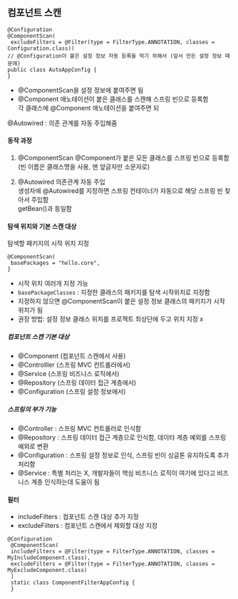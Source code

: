 ## 컴포넌트 스캔

```
@Configuration
@ComponentScan(
 excludeFilters = @Filter(type = FilterType.ANNOTATION, classes =
Configuration.class))
// @Configuration이 붙은 설정 정보 자동 등록을 막기 위해서 (앞서 만든 설정 정보 때문에)
public class AutoAppConfig {
}
```
- @ComponentScan을 설정 정보에 붙여주면 됨
- @Component 애노테이션이 붙은 클래스를 스캔해 스프링 빈으로 등록함   
   각 클래스에 @Component 애노테이션을 붙여주면 되

@Autowired : 의존 관계를 자동 주입해줌

#### 동작 과정

1. @ComponentScan
  @Component가 붙은 모든 클래스를 스프링 빈으로 등록함 (빈 이름은 클래스명을 사용, 맨 앞글자만 소문자로)
  
2. @Autowired 의존관계 자동 주입   
    생성자에 @Autowired를 지정하면 스프링 컨테이너가 자동으로 해당 스프링 빈 찾아서 주입함   
    getBean()과 동일함
    
#### 탐색 위치와 기본 스캔 대상

탐색할 패키지의 시작 위치 지정
```
@ComponentScan(
 basePackages = "hello.core",
}
```
- 시작 위치 여러개 지정 가능
- `basePackageClasses` : 지정한 클래스의 패키지를 탐색 시작위치로 지정함
- 지정하지 않으면 @ComponentScan이 붙은 설정 정보 클래스의 패키지가 시작 위치가 됨
- 권장 방법: 설정 정보 클래스 위치를 프로젝트 최상단에 두고 위치 지정 x

##### 컴포넌트 스캔 기본 대상
- @Component (컴포넌트 스캔에서 사용)
- @Controlller (스프링 MVC 컨트롤러에서)
- @Service (스프링 비즈니스 로직에서)
- @Repository (스프링 데이터 접근 계층에서)
- @Configuration (스프링 설정 정보에서)

##### 스프링의 부가 기능
- @Controller : 스프링 MVC 컨트롤러로 인식함
- @Repository : 스프링 데이터 접근 계층으로 인식함, 데이터 계층 예외를 스프링 예외로 변환
- @Configuration : 스프링 설정 정보로 인식, 스프링 빈이 싱글톤 유지하도록 추가 처리함
- @Service : 특별 처리는 X, 개발자들이 핵심 비즈니스 로직이 여기에 있다고 비즈니스 계층 인식하는데 도움이 됨 

#### 필터
- includeFilters : 컴포넌트 스캔 대상 추가 지정
- excludeFilters : 컴포넌트 스캔에서 제외할 대상 지정

```
@Configuration
 @ComponentScan(
 includeFilters = @Filter(type = FilterType.ANNOTATION, classes =
MyIncludeComponent.class),
 excludeFilters = @Filter(type = FilterType.ANNOTATION, classes =
MyExcludeComponent.class)
 )
 static class ComponentFilterAppConfig {
 }
```
